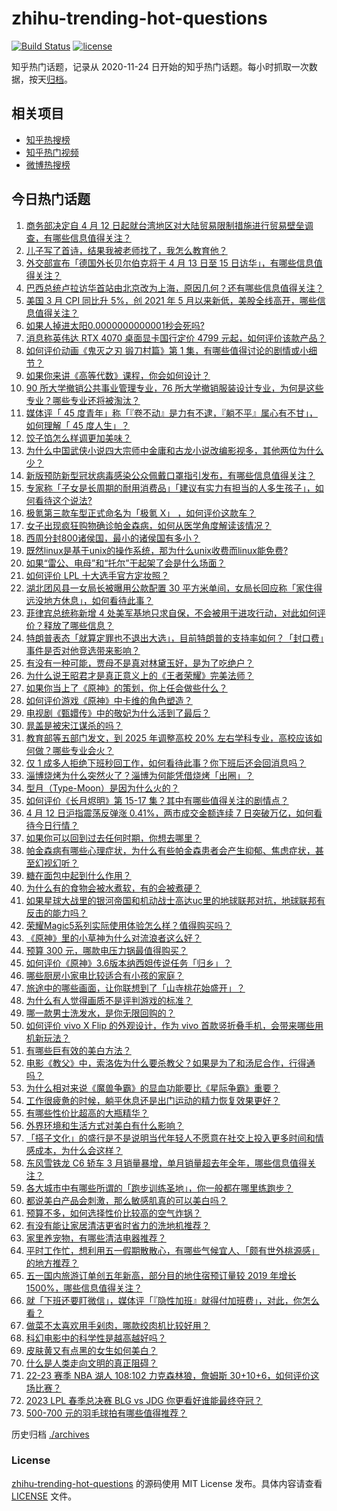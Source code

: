 # zhihu-trending-hot-questions

[![Build Status](https://github.com/justjavac/zhihu-trending-hot-questions/workflows/ci/badge.svg?branch=master)](https://github.com/justjavac/zhihu-trending-hot-questions/actions)
[![license](https://img.shields.io/github/license/justjavac/zhihu-trending-hot-questions)](https://github.com/justjavac/zhihu-trending-hot-questions/blob/master/LICENSE)

知乎热门话题，记录从 2020-11-24
日开始的知乎热门话题。每小时抓取一次数据，按天[归档](./archives)。

## 相关项目

- [知乎热搜榜](https://github.com/justjavac/zhihu-trending-top-search)
- [知乎热门视频](https://github.com/justjavac/zhihu-trending-hot-video)
- [微博热搜榜](https://github.com/justjavac/weibo-trending-hot-search)

## 今日热门话题

<!-- BEGIN -->
<!-- 最后更新时间 Thu Apr 13 2023 03:01:50 GMT+0800 (China Standard Time) -->

1. [商务部决定自 4 月 12 日起就台湾地区对大陆贸易限制措施进行贸易壁垒调查，有哪些信息值得关注？](https://www.zhihu.com/question/595122408)
1. [儿子写了首诗，结果我被老师找了，我怎么教育他？](https://www.zhihu.com/question/594197242)
1. [外交部宣布「德国外长贝尔伯克将于 4 月 13 日至 15 日访华」，有哪些信息值得关注？](https://www.zhihu.com/question/595144056)
1. [巴西总统卢拉访华首站由北京改为上海，原因几何？还有哪些信息值得关注？](https://www.zhihu.com/question/595088615)
1. [美国 3 月 CPI 同比升 5%，创 2021 年 5 月以来新低，美股全线高开，哪些信息值得关注？](https://www.zhihu.com/question/595234226)
1. [如果人掉进太阳0.0000000000001秒会死吗?](https://www.zhihu.com/question/594059700)
1. [消息称英伟达 RTX 4070 桌面显卡国行定价 4799 元起，如何评价该款产品？](https://www.zhihu.com/question/593491565)
1. [如何评价动画《鬼灭之刃 锻刀村篇》第 1 集，有哪些值得讨论的剧情或小细节？](https://www.zhihu.com/question/594744010)
1. [如果你来讲《高等代数》课程，你会如何设计？](https://www.zhihu.com/question/450109542)
1. [90 所大学撤销公共事业管理专业，76 所大学撤销服装设计专业，为何是这些专业？哪些专业还将被淘汰？](https://www.zhihu.com/question/595242187)
1. [媒体评「 45 度青年」称「『卷不动』是力有不逮，『躺不平』属心有不甘」，如何理解「 45 度人生」？](https://www.zhihu.com/question/595142246)
1. [饺子馅怎么样调更加美味？](https://www.zhihu.com/question/566336595)
1. [为什么中国武侠小说四大宗师中金庸和古龙小说改编影视多，其他两位为什么少？](https://www.zhihu.com/question/594296509)
1. [新版预防新型冠状病毒感染公众佩戴口罩指引发布，有哪些信息值得关注？](https://www.zhihu.com/question/595176717)
1. [专家称「子女是长周期的耐用消费品」「建议有实力有担当的人多生孩子」，如何看待这个说法?](https://www.zhihu.com/question/595089411)
1. [极氪第三款车型正式命名为「极氪 X」 ，如何评价这款车？](https://www.zhihu.com/question/581956274)
1. [女子出现疯狂购物确诊帕金森病，如何从医学角度解读该情况？](https://www.zhihu.com/question/595131213)
1. [西周分封800诸侯国，最小的诸侯国有多小？](https://www.zhihu.com/question/527888692)
1. [既然linux是基于unix的操作系统，那为什么unix收费而linux能免费?](https://www.zhihu.com/question/594841776)
1. [如果“雷公、电母”和“托尔”干起架了会是什么场面？](https://www.zhihu.com/question/591906296)
1. [如何评价 LPL 十大选手官方定妆照？](https://www.zhihu.com/question/595137858)
1. [湖北团风县一女局长被曝用公款配置 30 平方米单间，女局长回应称「家住得远没地方休息」，如何看待此事？](https://www.zhihu.com/question/594886426)
1. [菲律宾总统称新增 4 处美军基地只求自保，不会被用于进攻行动，对此如何评价？释放了哪些信息？](https://www.zhihu.com/question/594885636)
1. [特朗普表态「就算定罪也不退出大选」，目前特朗普的支持率如何？「封口费」事件是否对他竞选带来影响？](https://www.zhihu.com/question/595100347)
1. [有没有一种可能，贾母不是真对林黛玉好，是为了吃绝户？](https://www.zhihu.com/question/579928749)
1. [为什么说王昭君才是真正意义上的《王者荣耀》完美法师？](https://www.zhihu.com/question/593421387)
1. [如果你当上了《原神》的策划，你上任会做些什么？](https://www.zhihu.com/question/552600800)
1. [如何评价游戏《原神》中卡维的角色塑造？](https://www.zhihu.com/question/582338289)
1. [电视剧《甄嬛传》中的敬妃为什么活到了最后？](https://www.zhihu.com/question/574763011)
1. [晁盖是被宋江谋杀的吗？](https://www.zhihu.com/question/585910686)
1. [教育部等五部门发文，到 2025 年调整高校 20% 左右学科专业，高校应该如何做？哪些专业会火？](https://www.zhihu.com/question/595119156)
1. [仅 1 成多人拒绝下班秒回工作，如何看待此事？你下班后还会回消息吗？](https://www.zhihu.com/question/594938413)
1. [淄博烧烤为什么突然火了？淄博为何能凭借烧烤「出圈」？](https://www.zhihu.com/question/591568269)
1. [型月（Type-Moon）是因为什么火的？](https://www.zhihu.com/question/594703137)
1. [如何评价《长月烬明》第 15-17 集？其中有哪些值得关注的剧情点？](https://www.zhihu.com/question/594967247)
1. [4 月 12 日沪指震荡反弹涨 0.41%，两市成交金额连续 7 日突破万亿，如何看待今日行情？](https://www.zhihu.com/question/595108126)
1. [如果你可以回到过去任何时期，你想去哪里？](https://www.zhihu.com/question/594896520)
1. [帕金森病有哪些心理症状，为什么有些帕金森患者会产生抑郁、焦虑症状，甚至幻视幻听？](https://www.zhihu.com/question/595025307)
1. [糖在面包中起到什么作用？](https://www.zhihu.com/question/458518089)
1. [为什么有的食物会被水煮软，有的会被煮硬？](https://www.zhihu.com/question/594687926)
1. [如果星球大战里的银河帝国和机动战士高达uc里的地球联邦对抗，地球联邦有反击的能力吗？](https://www.zhihu.com/question/594700216)
1. [荣耀Magic5系列实际使用体验怎么样？值得购买吗？](https://www.zhihu.com/question/588022128)
1. [《原神》里的小草神为什么对流浪者这么好？](https://www.zhihu.com/question/594966673)
1. [预算 300 元，哪款电压力锅最值得购买？](https://www.zhihu.com/question/591688154)
1. [如何评价《原神》3.6版本纳西妲传说任务「归乡」？](https://www.zhihu.com/question/595109939)
1. [哪些厨房小家电比较适合有小孩的家庭？](https://www.zhihu.com/question/591071285)
1. [旅途中的哪些画面，让你联想到了「山寺桃花始盛开」？](https://www.zhihu.com/question/592203806)
1. [为什么有人觉得画质不是评判游戏的标准？](https://www.zhihu.com/question/592740522)
1. [哪一款男士洗发水，是你无限回购的？](https://www.zhihu.com/question/589494011)
1. [如何评价 vivo X Flip 的外观设计，作为 vivo 首款竖折叠手机，会带来哪些用机新玩法？](https://www.zhihu.com/question/595098767)
1. [有哪些巨有效的美白方法？](https://www.zhihu.com/question/592212203)
1. [电影《教父》中，索洛佐为什么要杀教父？如果是为了和汤尼合作，行得通吗？](https://www.zhihu.com/question/515592770)
1. [为什么相对来说《魔兽争霸》的显血功能要比《星际争霸》重要？](https://www.zhihu.com/question/593289765)
1. [工作很疲惫的时候，躺平休息还是出门运动的精力恢复效果更好？](https://www.zhihu.com/question/594567989)
1. [有哪些性价比超高的大瓶精华？](https://www.zhihu.com/question/589482832)
1. [外界环境和生活方式对美白有什么影响？](https://www.zhihu.com/question/591037803)
1. [「搭子文化」的盛行是不是说明当代年轻人不愿意在社交上投入更多时间和情感成本，为什么会这样？](https://www.zhihu.com/question/594768852)
1. [东风雪铁龙 C6 轿车 3 月销量暴增，单月销量超去年全年，哪些信息值得关注？](https://www.zhihu.com/question/594935739)
1. [各大城市中有哪些所谓的「跑步训练圣地」，你一般都在哪里练跑步？](https://www.zhihu.com/question/593013776)
1. [都说美白产品会刺激，那么敏感肌真的可以美白吗？](https://www.zhihu.com/question/584367614)
1. [预算不多，如何选择性价比较高的空气炸锅？](https://www.zhihu.com/question/591687842)
1. [有没有能让家居清洁更省时省力的洗地机推荐？](https://www.zhihu.com/question/591687681)
1. [家里养宠物，有哪些清洁电器推荐？](https://www.zhihu.com/question/591072173)
1. [平时工作忙，想利用五一假期散散心，有哪些气候宜人、「颇有世外桃源感」的地方推荐？](https://www.zhihu.com/question/588296632)
1. [五一国内旅游订单创五年新高，部分目的地住宿预订量较 2019 年增长1500%，哪些信息值得关注？](https://www.zhihu.com/question/595017184)
1. [就「下班还要盯微信」，媒体评「『隐性加班』就得付加班费」，对此，你怎么看？](https://www.zhihu.com/question/594967959)
1. [做菜不太喜欢用手剁肉，哪款绞肉机比较好用？](https://www.zhihu.com/question/591071829)
1. [科幻电影中的科学性是越高越好吗？](https://www.zhihu.com/question/588268608)
1. [皮肤黄又有点黑的女生如何美白？](https://www.zhihu.com/question/593107279)
1. [什么是人类走向文明的真正阻碍？](https://www.zhihu.com/question/594331788)
1. [22-23 赛季 NBA 湖人 108:102 力克森林狼，詹姆斯 30+10+6，如何评价这场比赛？](https://www.zhihu.com/question/595091915)
1. [2023 LPL 春季总决赛 BLG vs JDG 你更看好谁能最终夺冠？](https://www.zhihu.com/question/595024831)
1. [500-700 元的羽毛球拍有哪些值得推荐？](https://www.zhihu.com/question/593366572)

<!-- END -->

历史归档 [./archives](./archives)

### License

[zhihu-trending-hot-questions](https://github.com/justjavac/zhihu-trending-hot-questions)
的源码使用 MIT License 发布。具体内容请查看 [LICENSE](./LICENSE) 文件。
